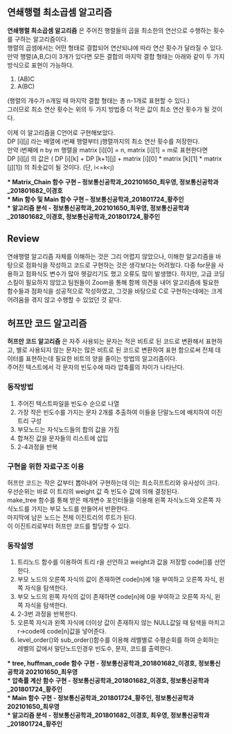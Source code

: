 ## __연쇄행렬 최소곱셈 알고리즘__

__연쇄행렬 최소곱셈 알고리즘__ 은 주어진 행렬들의 곱을 최소한의 연산으로 수행하는 횟수를 구하는 알고리즘이다.  
행렬의 곱셈에서는 어떤 형태로 결합되어 연산되냐에 따라 연산 횟수가 달라질 수 있다.  
만약 행렬(A,B,C)이 3개가 있다면 모든 결합의 마지막 결합 형태는 아래와 같이 두 가지 방식으로 표현이 가능하다.  
1. (AB)C  
2. A(BC)  

(행렬의 개수가 n개일 때 마지막 결합 형태는 총 n-1개로 표현할 수 있다.)  
그러므로 최소 연산 횟수는 위의 두 가지 방법중 더 작은 값이 최소 연산 횟수가 될 것이다.  

이제 이 알고리즘을 C언어로 구현해보았다.   
DP [i][j] 라는 배열에 i번째 행렬부터 j행렬까지의 최소 연산 횟수를 저장한다.    
만약 i번째에 n by m 행렬을 matrix [i][0] = n, matrix [i][1] = m로 표현한다면  
DP [i][j] 의 값은 ( DP [i][k] + DP [k+1][j] + matrix [i][0] * matrix [k][1] * matrix [j][1]) 의 최솟값이 될 것이다. (단, i<=k<j)  

__* Matrix_Chain 함수 구현 – 정보통신공학과_202101650_최우영, 정보통신공학과_201801682_이경호__  
__* Min 함수 및 Main 함수 구현 – 정보통신공학과_201801724_황주인__  
__* 알고리즘 분석 - 정보통신공학과_202101650_최우영, 정보통신공학과_201801682_이경호, 정보통신공학과_201801724_황주인__  

## __Review__  
연쇄행렬 알고리즘 자체를 이해하는 것은 그리 어렵지 않았으나, 이해한 알고리즘을 바탕으로 점화식을 작성하고 코드로 구현하는 것은 생각보다는 어려웠다. 다중 for문을 사용하고 점화식도 변수가 많아 헷갈리기도 했고 오류도 많이 발생했다. 하지만, 고급 코딩 스킬이 필요하지 않았고 팀원들이 Zoom을 통해 함께 의견을 내어 알고리즘에 필요한 함수들과 점화식을 성공적으로 작성하였고, 그것을 바탕으로 C로 구현하는데에는 크게 어려움을 겪지 않고 수행할 수 있었던 것 같다.  

## __허프만 코드 알고리즘__  

__허프만 코드 알고리즘__ 은 자주 사용되는 문자는 적은 비트로 된 코드로 변환해서 표현하고, 별로 사용되지 않는 문자는 많은 비트로 된 코드로 변환하여 표현 함으로써 전체 데이터를 표현하는데 필요한 비트의 양을 줄이는 방법의 알고리즘이다.  
주어진 텍스트에서 각 문자의 빈도수에 따라 압축률의 차이가 나타난다.  

### 동작방법  
1. 주어진 텍스트파일을 빈도수 순으로 나열
2. 가장 작은 빈도수를 가지는 문자 2개를 추출하여 이들을 단말노드에 배치하여 이진트리 구성
3. 부모노드는 자식노드들의 합의 값을 가짐
4. 합쳐진 값을 문자들의 리스트에 삽입
5. 2-4과정을 반복

### 구현을 위한 자료구조 이용  
허프만 코드는 작은 값부터 뽑아내어 구현하는데 이는 최소히프트리와 유사성이 크다.  
우선순위는 바로 이 트리의 weight 값 즉 빈도수 값에 의해 결정된다.  
make_tree 함수를 통해 받은 매개변수 포인터들을 이용해 왼쪽 자식노드와 오른쪽 자식노드를 가지는 부모 노드를 만들어서 반환한다.  
마지막에 남은 노드는 전체 이진트리의 루트가 된다.  
이 이진트리로부터 허프만 코드를 할당할 수 있다.  

### 동작설명  
1. 트리노드 함수를 이용하여 트리 r을 선언하고 weight과 값을 저장할 code[]를 선언한다.  
2. 부모 노드의 오른쪽 자식의 값이 존재하면 code[n]에 1을 부여하고 오른쪽 자식, 왼쪽 자식을 탐색한다.  
3. 부모 노드의 왼쪽 자식의 값이 존재하면 code[n]에 0을 부여하고 오른쪽 자식, 왼쪽 자식을 탐색한다.  
4. 2-3번 과정을 반복한다.  
5. 오른쪽 자식과 왼쪽 자식에 더이상 값이 존재하지 않는 NULL값일 때 탐색을 마치고 r->code에 code[n]값을 넣어준다.  
6. level_order()와 sub_order()함수를 이용해 레벨별로 수평순회를 하여 순회하는 레벨의 값에서 말단노드인경우 빈도수, 문자, 코드를 출력한다.
  
__* tree, huffman_code 함수 구현 - 정보통신공학과_201801682_이경호, 정보통신공학과 202101650_최우영__  
__* 압축률 계산 함수 구현 - 정보통신공학과_201801682_이경호, 정보통신공학과_201801724_황주인__  
__* Main 함수 구현 - 정보통신공학과_201801724_황주인, 정보통신공학과 202101650_최우영__  
__* 알고리즘 분석 - 정보통신공학과_201801682_이경호, 최우영, 정보통신공학과_201801724_황주인__  


